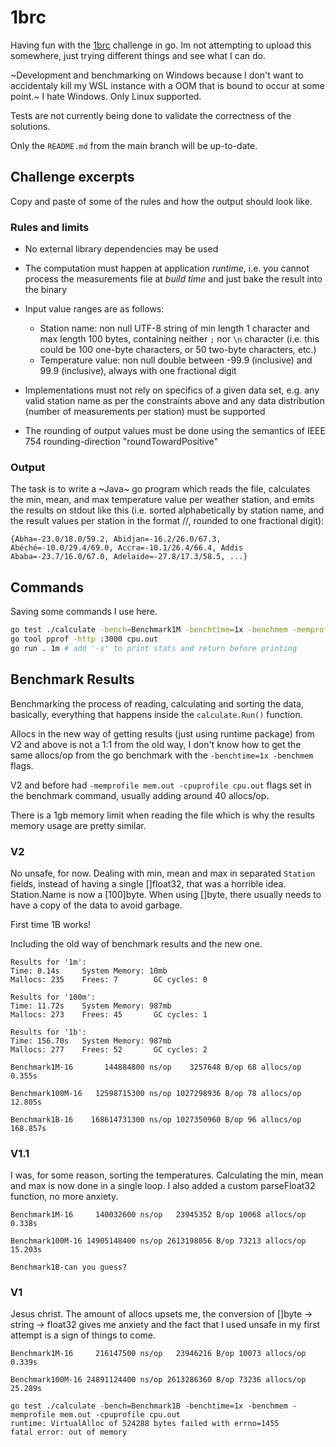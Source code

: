 # 1brc

Having fun with the [1brc](https://github.com/gunnarmorling/1brc) challenge in go. Im not attempting to upload this somewhere, just trying different things and see what I can do.

~Development and benchmarking on Windows because I don't want to accidentaly kill my WSL instance with a OOM that is bound to occur at some point.~ I hate Windows. Only Linux supported.

Tests are not currently being done to validate the correctness of the solutions.

Only the `README.md` from the main branch will be up-to-date.

## Challenge excerpts

Copy and paste of some of the rules and how the output should look like.

### Rules and limits

- No external library dependencies may be used

- The computation must happen at application _runtime_, i.e. you cannot process the measurements file at _build time_ and just bake the result into the binary

- Input value ranges are as follows:

  - Station name: non null UTF-8 string of min length 1 character and max length 100 bytes, containing neither `;` nor `\n` character (i.e. this could be 100 one-byte characters, or 50 two-byte characters, etc.)
  - Temperature value: non null double between -99.9 (inclusive) and 99.9 (inclusive), always with one fractional digit

- Implementations must not rely on specifics of a given data set, e.g. any valid station name as per the constraints above and any data distribution (number of measurements per station) must be supported

- The rounding of output values must be done using the semantics of IEEE 754 rounding-direction "roundTowardPositive"

### Output

The task is to write a ~Java~ go program which reads the file, calculates the min, mean, and max temperature value per weather station, and emits the results on stdout like this (i.e. sorted alphabetically by station name, and the result values per station in the format <min>/<mean>/<max>, rounded to one fractional digit):

```
{Abha=-23.0/18.0/59.2, Abidjan=-16.2/26.0/67.3, Abéché=-10.0/29.4/69.0, Accra=-10.1/26.4/66.4, Addis Ababa=-23.7/16.0/67.0, Adelaide=-27.8/17.3/58.5, ...}
```

## Commands

Saving some commands I use here.

```bash
go test ./calculate -bench=Benchmark1M -benchtime=1x -benchmem -memprofile mem.out -cpuprofile cpu.out # create pprof profiles
go tool pprof -http :3000 cpu.out
go run . 1m # add '-s' to print stats and return before printing
```

## Benchmark Results

Benchmarking the process of reading, calculating and sorting the data, basically, everything that happens inside the `calculate.Run()` function.

Allocs in the new way of getting results (just using runtime package) from V2 and above is not a 1:1 from the old way, I don't know how to get the same allocs/op from the go benchmark with the `-benchtime=1x -benchmem` flags.

V2 and before had `-memprofile mem.out -cpuprofile cpu.out` flags set in the benchmark command, usually adding around 40 allocs/op.

There is a 1gb memory limit when reading the file which is why the results memory usage are pretty similar.

### V2

No unsafe, for now. Dealing with min, mean and max in separated `Station` fields, instead of having a single []float32, that was a horrible idea. Station.Name is now a [100]byte. When using []byte, there usually needs to have a copy of the data to avoid garbage.

First time 1B works!

Including the old way of benchmark results and the new one.

```
Results for '1m':
Time: 0.14s     System Memory: 10mb
Mallocs: 235    Frees: 7        GC cycles: 0

Results for '100m':
Time: 11.72s    System Memory: 987mb
Mallocs: 273    Frees: 45       GC cycles: 1

Results for '1b':
Time: 156.70s   System Memory: 987mb
Mallocs: 277    Frees: 52       GC cycles: 2

Benchmark1M-16       144884800 ns/op    3257648 B/op 68 allocs/op
0.355s

Benchmark100M-16   12598715300 ns/op 1027298936 B/op 78 allocs/op
12.805s

Benchmark1B-16    168614731300 ns/op 1027350960 B/op 96 allocs/op
168.857s
```

### V1.1

I was, for some reason, sorting the temperatures. Calculating the min, mean and max is now done in a single loop. I also added a custom parseFloat32 function, no more anxiety.

```
Benchmark1M-16     140032600 ns/op   23945352 B/op 10068 allocs/op
0.338s

Benchmark100M-16 14905148400 ns/op 2613198056 B/op 73213 allocs/op
15.203s

Benchmark1B-can you guess?
```

### V1

Jesus christ. The amount of allocs upsets me, the conversion of []byte -> string -> float32 gives me anxiety and the fact that I used unsafe in my first attempt is a sign of things to come.

```
Benchmark1M-16     216147500 ns/op   23946216 B/op 10073 allocs/op
0.339s

Benchmark100M-16 24891124400 ns/op 2613286360 B/op 73236 allocs/op
25.289s

go test ./calculate -bench=Benchmark1B -benchtime=1x -benchmem -memprofile mem.out -cpuprofile cpu.out
runtime: VirtualAlloc of 524288 bytes failed with errno=1455
fatal error: out of memory
```

